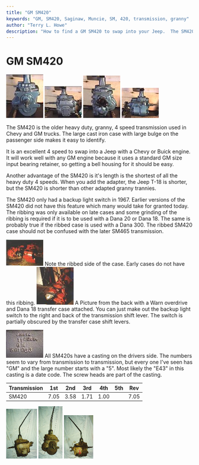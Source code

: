 ```yaml
---
title: "GM SM420"
keywords: "GM, SM420, Saginaw, Muncie, SM, 420, transmission, granny"
author: "Terry L. Howe"
description: "How to find a GM SM420 to swap into your Jeep.  The SM420 is a heavy duty, granny low, four speed manual transmission."
---
```

# GM SM420

[![SM420](../../../img/transmission/updates/sm420/4201_.jpg)](../../../img/transmission/updates/sm420/4201.jpg) [![SM420](../../../img/transmission/updates/sm420/4202_.jpg)](../../../img/transmission/updates/sm420/4202.jpg) [![SM420](../../../img/transmission/updates/sm420/4204_.jpg)](../../../img/transmission/updates/sm420/4204.jpg) [![SM420](../../../img/transmission/updates/sm420/4205_.jpg)](../../../img/transmission/updates/sm420/4205.jpg) 

The SM420 is the older heavy duty, granny, 4 speed transmission used in Chevy and GM trucks. The large cast iron case with large bulge on the passenger side makes it easy to identify.

It is an excellent 4 speed to swap into a Jeep with a Chevy or Buick engine. It will work well with any GM engine because it uses a standard GM size input bearing retainer, so getting a bell housing for it should be easy.

Another advantage of the SM420 is it's length is the shortest of all the heavy duty 4 speeds. When you add the adapter, the Jeep T-18 is shorter, but the SM420 is shorter than other adapted granny trannies.

The SM420 only had a backup light switch in 1967. Earlier versions of the SM420 did not have this feature which many would take for granted today. The ribbing was only available on late cases and some grinding of the ribbing is required if it is to be used with a Dana 20 or Dana 18. The same is probably true if the ribbed case is used with a Dana 300. The ribbed SM420 case should not be confused with the later SM465 transmission.

[![1967 SM420](../../../img/transmission/updates/sm420/late420_.jpg)](../../../img/transmission/updates/sm420/late420.jpg) Note the ribbed side of the case. Early cases do not have this ribbing. [![1967 SM420](../../../img/transmission/updates/sm420/420-18od_.jpg)](../../../img/transmission/updates/sm420/420-18od.jpg) A Picture from the back with a Warn overdrive and Dana 18 transfer case attached. You can just make out the backup light switch to the right and back of the transmission shift lever. The switch is partially obscured by the transfer case shift levers. 

[![SM420](../../../img/transmission/updates/sm420/4203_.jpg)](../../../img/transmission/updates/sm420/4203.jpg) All SM420s have a casting on the drivers side. The numbers seem to vary from transmission to transmission, but every one I've seen has "GM" and the large number starts with a "5". Most likely the "E43" in this casting is a date code. The screw heads are part of the casting.

| Transmission | 1st  | 2nd  | 3rd  | 4th  | 5th | Rev  |
|--------------|------|------|------|------|-----|------|
| SM420        | 7.05 | 3.58 | 1.71 | 1.00 |     | 7.05 |

[![Muncie 420 drivers](../../../img/transmission/updates/sm420ds_.jpg)](../../../img/transmission/updates/sm420ds.jpg) [![Muncie 420 front](../../../img/transmission/updates/sm420f_.jpg)](../../../img/transmission/updates/sm420f.jpg) [![Muncie 420 passengers](../../../img/transmission/updates/sm420ps_.jpg)](../../../img/transmission/updates/sm420ps.jpg)